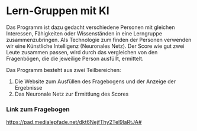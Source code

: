 # Lern-Gruppen mit KI

Das Programm ist dazu gedacht verschiedene Personen mit gleichen Interessen, Fähigkeiten oder Wissenständen in eine Lerngruppe zusammenzubringen. 
Als Technologie zum finden der Personen verwenden wir eine Künstliche Intelligenz (Neuronales Netz). 
Der Score wie gut zwei Leute zusammen passen, wird durch das vergleichen von den Fragenbögen, die die jeweilige Person ausfüllt, ermittelt.

Das Programm besteht aus zwei Teilbereichen: 
1. Die Website zum Ausfüllen des Fragebogens und der Anzeige der Ergebnisse
2. Das Neuronale Netz zur Ermittlung des Scores

### Link zum Fragebogen
https://pad.medialepfade.net/dkt6NejfThy2Tel9laRtJA# 


